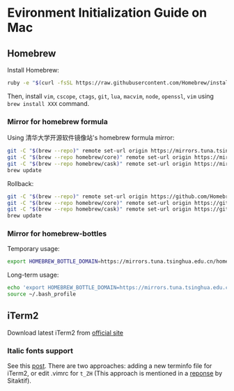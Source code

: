 # Evironment Initialization Guide on Mac

## Homebrew

Install Homebrew:

```sh
ruby -e "$(curl -fsSL https://raw.githubusercontent.com/Homebrew/install/master/install)"
```

Then, install `vim`, `cscope`, `ctags`, `git`, `lua`, `macvim`, `node`, `openssl`, `vim` using `brew install XXX` command.

### Mirror for homebrew formula

Using 清华大学开源软件镜像站's homebrew formula mirror:

```sh
git -C "$(brew --repo)" remote set-url origin https://mirrors.tuna.tsinghua.edu.cn/git/homebrew/brew.git
git -C "$(brew --repo homebrew/core)" remote set-url origin https://mirrors.tuna.tsinghua.edu.cn/git/homebrew/homebrew-core.git
git -C "$(brew --repo homebrew/cask)" remote set-url origin https://mirrors.tuna.tsinghua.edu.cn/git/homebrew/homebrew-cask.git
brew update
```

Rollback:

```sh
git -C "$(brew --repo)" remote set-url origin https://github.com/Homebrew/brew.git
git -C "$(brew --repo homebrew/core)" remote set-url origin https://github.com/Homebrew/homebrew-core.git
git -C "$(brew --repo homebrew/cask)" remote set-url origin https://github.com/Homebrew/homebrew-cask.git
brew update
```

### Mirror for homebrew-bottles

Temporary usage:

```sh
export HOMEBREW_BOTTLE_DOMAIN=https://mirrors.tuna.tsinghua.edu.cn/homebrew-bottles
```

Long-term usage:

```sh
echo 'export HOMEBREW_BOTTLE_DOMAIN=https://mirrors.tuna.tsinghua.edu.cn/homebrew-bottles' >> ~/.bash_profile
source ~/.bash_profile
```

## iTerm2

Download latest iTerm2 from [official site](https://www.iterm2.com)

### Italic fonts support

See this [post](https://alexpearce.me/2014/05/italics-in-iterm2-vim-tmux/). There are two approaches: adding a new terminfo file for iTerm2, or edit .vimrc for `t_ZH` (This approach is mentioned in a [reponse](https://alexpearce.me/2014/05/italics-in-iterm2-vim-tmux/#comment-2322371354) by Sitaktif).

